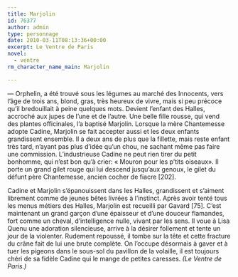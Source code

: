 ```yaml
---
title: Marjolin
id: 76377
author: admin
type: personnage
date: 2010-03-11T08:13:36+00:00
excerpt: Le Ventre de Paris
novel:
  - ventre
rm_character_name_main: Marjolin

---
```

— Orphelin, a été trouvé sous les légumes au marché des Innocents, vers l’âge de trois ans, blond, gras, très heureux de vivre, mais si peu précoce qu’il bredouillait à peine quelques mots. Devient l’enfant des Halles, accroché aux jupes de l’une et de l’autre. Une belle fille rousse, qui vend des plantes officinales, l’a baptisé Marjolin. Lorsque la mère Chantemesse adopte Cadine, Marjolin se fait accepter aussi et les deux enfants grandissent ensemble. Il a deux ans de plus que la fillette, mais reste enfant très tard, n’ayant pas plus d’idée qu’un chou, ne sachant même pas faire une commission. L’industrieuse Cadine ne peut rien tirer du petit bonhomme, qui n’est bon qu’à crier: « Mouron pour les p’tits oiseaux». Il porte un grand gilet rouge qui lui descend jusqu’aux genoux, le gilet du défunt père Chantemesse, ancien cocher de fiacre [202].

Cadine et Marjolin s’épanouissent dans les Halles, grandissent et s’aiment librement comme de jeunes bêtes livrées à l’instinct. Après avoir tenté tous les menus métiers des Halles, Marjolin est recueilli par Gavard [75]. C’est maintenant un grand garçon d’une épaisseur et d’une douceur flamandes, fort comme un cheval, d’intelligence nulle, vivant par les sens. Il voue à Lisa Quenu une adoration silencieuse, arrive à la désirer follement et tente un jour de la violenter. Rudement repoussé, il tombe sur la tête et cette fracture du crâne fait de lui une brute complète. On l’occupe désormais à gaver et à tuer les pigeons dans le sous-sol du pavillon de la volaille, il est toujours chéri de sa fidèle Cadine qui le mange de petites caresses. _(Le Ventre de Paris.)_